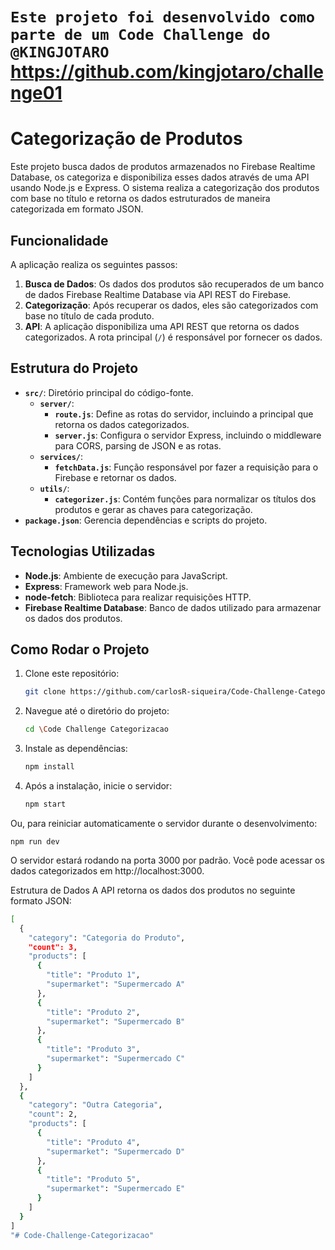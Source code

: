 # `Este projeto foi desenvolvido como parte de um Code Challenge do @KINGJOTARO` https://github.com/kingjotaro/challenge01





# Categorização de Produtos
Este projeto busca dados de produtos armazenados no Firebase Realtime Database, os categoriza e disponibiliza esses dados através de uma API usando Node.js e Express. O sistema realiza a categorização dos produtos com base no título e retorna os dados estruturados de maneira categorizada em formato JSON.



## Funcionalidade

A aplicação realiza os seguintes passos:

1. **Busca de Dados**: Os dados dos produtos são recuperados de um banco de dados Firebase Realtime Database via API REST do Firebase.
2. **Categorização**: Após recuperar os dados, eles são categorizados com base no título de cada produto.
3. **API**: A aplicação disponibiliza uma API REST que retorna os dados categorizados. A rota principal (`/`) é responsável por fornecer os dados.

## Estrutura do Projeto

- **`src/`**: Diretório principal do código-fonte.
  - **`server/`**:
    - **`route.js`**: Define as rotas do servidor, incluindo a principal que retorna os dados categorizados.
    - **`server.js`**: Configura o servidor Express, incluindo o middleware para CORS, parsing de JSON e as rotas.
  - **`services/`**:
    - **`fetchData.js`**: Função responsável por fazer a requisição para o Firebase e retornar os dados.
  - **`utils/`**:
    - **`categorizer.js`**: Contém funções para normalizar os títulos dos produtos e gerar as chaves para categorização.
- **`package.json`**: Gerencia dependências e scripts do projeto.

## Tecnologias Utilizadas

- **Node.js**: Ambiente de execução para JavaScript.
- **Express**: Framework web para Node.js.
- **node-fetch**: Biblioteca para realizar requisições HTTP.
- **Firebase Realtime Database**: Banco de dados utilizado para armazenar os dados dos produtos.

## Como Rodar o Projeto

1. Clone este repositório:

   ```bash
   git clone https://github.com/carlosR-siqueira/Code-Challenge-Categorizacao.git

2. Navegue até o diretório do projeto:
 
   ```bash
   cd \Code Challenge Categorizacao

3. Instale as dependências:

   ```bash
   npm install

4. Após a instalação, inicie o servidor:

   ```bash
   npm start

 Ou, para reiniciar automaticamente o servidor durante o desenvolvimento:

    npm run dev

   O servidor estará rodando na porta 3000 por padrão. Você pode acessar os dados categorizados em http://localhost:3000.


Estrutura de Dados
A API retorna os dados dos produtos no seguinte formato JSON:
```bash
[
  {
    "category": "Categoria do Produto",
    "count": 3,
    "products": [
      {
        "title": "Produto 1",
        "supermarket": "Supermercado A"
      },
      {
        "title": "Produto 2",
        "supermarket": "Supermercado B"
      },
      {
        "title": "Produto 3",
        "supermarket": "Supermercado C"
      }
    ]
  },
  {
    "category": "Outra Categoria",
    "count": 2,
    "products": [
      {
        "title": "Produto 4",
        "supermarket": "Supermercado D"
      },
      {
        "title": "Produto 5",
        "supermarket": "Supermercado E"
      }
    ]
  }
]
"# Code-Challenge-Categorizacao" 
